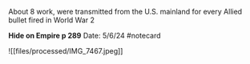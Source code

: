 About 8 work, were transmitted from the U.S. mainland for every Allied bullet fired in World War 2


**Hide on Empire p 289** 
Date: 5/6/24
 #notecard

![[files/processed/IMG_7467.jpeg]]